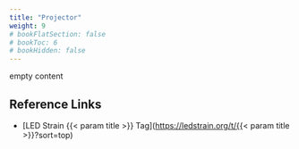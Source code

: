 ```yaml
---
title: "Projector"
weight: 9
# bookFlatSection: false
# bookToc: 6
# bookHidden: false
---
```


empty content
## Reference Links
* [LED Strain {{< param title >}} Tag](https://ledstrain.org/t/{{< param title >}}?sort=top)
